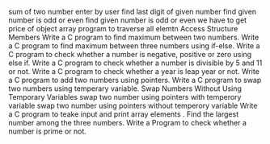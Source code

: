 sum of two number enter by user 
find last digit of given number
find given number is odd or even
find given number is odd or even
we have to get price of object
array program to traverse all elemtn
Access Structure Members
Write a C program to find maximum between two numbers.
Write a C program to find maximum between three numbers using if-else.
Write a C program to check whether a number is negative, positive or zero using else if.
Write a C program to check whether a number is divisible by 5 and 11 or not.
Write a C program to check whether a year is leap year or not.
Write a C program to add two numbers using pointers.
Write a C program to swap two numbers using temperary variable.
Swap Numbers Without Using Temporary Variables
swap two number using pointers with temperory variable
swap two number using pointers without temperory variable
Write a C program to teake input and print array elements .
Find the largest number among the three numbers.
Write a Program to check whether a number is prime or not.
